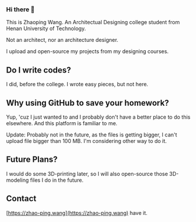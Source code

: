### Hi there 👋

This is Zhaoping Wang. An Architectual Designing college student from Henan University of Technology.

Not an architect, nor an architecture designer.

I upload and open-source my projects from my designing courses.

## Do I write codes? 

I did, before the college. I wrote easy pieces, but not here.

## Why using GitHub to save your homework?

Yup, 'cuz I just wanted to and I probably don't have a better place to do this elsewhere. And this platform is familiar to me.

Update: Probably not in the future, as the files is getting bigger, I can't upload file bigger than 100 MB. I'm considering other way to do it.

## Future Plans?

I would do some 3D-printing later, so I will also open-source those 3D-modeling files I do in the future.

## Contact

[https://zhao-ping.wang](https://zhao-ping.wang) have it.
